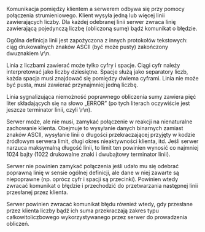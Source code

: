 Komunikacja pomiędzy klientem a serwerem odbywa się przy pomocy połączenia strumieniowego. Klient wysyła jedną lub więcej linii zawierających liczby. Dla każdej odebranej linii serwer zwraca linię zawierającą pojedynczą liczbę (obliczoną sumę) bądź komunikat o błędzie.

Ogólna definicja linii jest zapożyczona z innych protokołów tekstowych: ciąg drukowalnych znaków ASCII (być może pusty) zakończony dwuznakiem \r\n.

Linia z liczbami zawierać może tylko cyfry i spacje. Ciągi cyfr należy interpretować jako liczby dziesiętne. Spacje służą jako separatory liczb, każda spacja musi znajdować się pomiędzy dwiema cyframi. Linia nie może być pusta, musi zawierać przynajmniej jedną liczbę.

Linia sygnalizująca niemożność poprawnego obliczenia sumy zawiera pięć liter składających się na słowo „ERROR” (po tych literach oczywiście jest jeszcze terminator linii, czyli \r\n).

Serwer może, ale nie musi, zamykać połączenie w reakcji na nienaturalne zachowanie klienta. Obejmuje to wysyłanie danych binarnych zamiast znaków ASCII, wysyłanie linii o długości przekraczającej przyjęty w kodzie źródłowym serwera limit, długi okres nieaktywności klienta, itd. Jeśli serwer narzuca maksymalną długość linii, to limit ten powinien wynosić co najmniej 1024 bajty (1022 drukowalne znaki i dwubajtowy terminator linii).

Serwer nie powinien zamykać połączenia jeśli udało mu się odebrać poprawną linię w sensie ogólnej definicji, ale dane w niej zawarte są niepoprawne (np. oprócz cyfr i spacji są przecinki). Powinien wtedy zwracać komunikat o błędzie i przechodzić do przetwarzania następnej linii przesłanej przez klienta.

Serwer powinien zwracać komunikat błędu również wtedy, gdy przesłane przez klienta liczby bądź ich suma przekraczają zakres typu całkowitoliczbowego wykorzystywanego przez serwer do prowadzenia obliczeń.